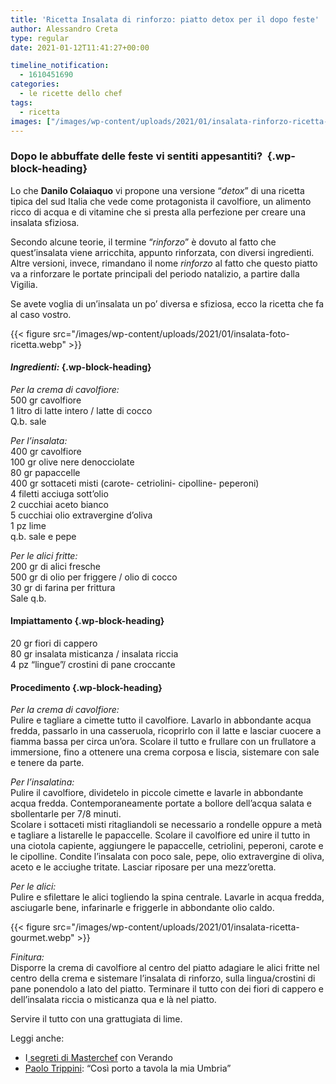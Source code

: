 ```yaml
---
title: 'Ricetta Insalata di rinforzo: piatto detox per il dopo feste'
author: Alessandro Creta
type: regular
date: 2021-01-12T11:41:27+00:00

timeline_notification:
  - 1610451690
categories:
  - le ricette dello chef
tags:
  - ricetta
images: ["/images/wp-content/uploads/2021/01/insalata-rinforzo-ricetta-cover.webp"]
---
```

### Dopo le abbuffate delle feste vi sentiti appesantiti?&nbsp; {.wp-block-heading}

Lo che **Danilo Colaiaquo** vi propone una versione &#8220;_detox_&#8221; di una ricetta tipica del sud Italia che vede come protagonista il cavolfiore, un alimento ricco di acqua e di vitamine che si presta alla perfezione per creare una insalata sfiziosa.

Secondo alcune teorie, il termine &#8220;_rinforzo_&#8221; è dovuto al fatto che quest&#8217;insalata viene arricchita, appunto rinforzata, con diversi ingredienti. Altre versioni, invece, rimandano il nome _rinforzo_ al fatto che questo piatto va a rinforzare le portate principali del periodo natalizio, a partire dalla Vigilia.&nbsp;

Se avete voglia di un&#8217;insalata un po&#8217; diversa e sfiziosa, ecco la ricetta che fa al caso vostro.


{{< figure src="/images/wp-content/uploads/2021/01/insalata-foto-ricetta.webp" >}}


#### **_Ingredienti:_** {.wp-block-heading}

_Per la crema di cavolfiore:_  
500 gr cavolfiore  
1 litro di latte intero / latte di cocco  
Q.b. sale

_Per l&#8217;insalata:_  
400 gr cavolfiore  
100 gr olive nere denocciolate  
80 gr papaccelle  
400 gr sottaceti misti (carote- cetriolini- cipolline- peperoni)  
4 filetti acciuga sott&#8217;olio  
2 cucchiai aceto bianco  
5 cucchiai olio extravergine d&#8217;oliva  
1 pz lime  
q.b. sale e pepe

_Per le alici fritte:_  
200 gr di alici fresche  
500 gr di olio per friggere / olio di cocco  
30 gr di farina per frittura  
Sale q.b.

#### Impiattamento {.wp-block-heading}

20 gr fiori di cappero  
80 gr insalata misticanza / insalata riccia  
4 pz &#8220;lingue&#8221;/ crostini di pane croccante

#### Procedimento {.wp-block-heading}

_Per la crema di cavolfiore:_  
Pulire e tagliare a cimette tutto il cavolfiore. Lavarlo in abbondante acqua fredda, passarlo in una casseruola, ricoprirlo con il latte e lasciar cuocere a fiamma bassa per circa un&#8217;ora. Scolare il tutto e frullare con un frullatore a immersione, fino a ottenere una crema corposa e liscia, sistemare con sale e tenere da parte.

_Per l&#8217;insalatina:_  
Pulire il cavolfiore, dividetelo in piccole cimette e lavarle in abbondante acqua fredda. Contemporaneamente portate a bollore dell&#8217;acqua salata e sbollentarle per 7/8 minuti.  
Scolare i sottaceti misti ritagliandoli se necessario a rondelle oppure a metà e tagliare a listarelle le papaccelle. Scolare il cavolfiore ed unire il tutto in una ciotola capiente, aggiungere le papaccelle, cetriolini, peperoni, carote e le cipolline. Condite l’insalata con poco sale, pepe, olio extravergine di oliva, aceto e le acciughe tritate. Lasciar riposare per una mezz&#8217;oretta.

_Per le alici:_  
Pulire e sfilettare le alici togliendo la spina centrale. Lavarle in acqua fredda, asciugarle bene, infarinarle e friggerle in abbondante olio caldo.


{{< figure src="/images/wp-content/uploads/2021/01/insalata-ricetta-gourmet.webp" >}}


_Finitura:_  
Disporre la crema di cavolfiore al centro del piatto adagiare le alici fritte nel centro della crema e sistemare l&#8217;insalata di rinforzo, sulla lingua/crostini di pane ponendolo a lato del piatto. Terminare il tutto con dei fiori di cappero e dell&#8217;insalata riccia o misticanza qua e là nel piatto.

Servire il tutto con una grattugiata di lime.

Leggi anche:

<ul class="wp-block-list">
  <li>
    I<a href="https://aleepepe.com/2020/09/07/segreti-masterchef-verando/" target="_blank" rel="noreferrer noopener"> segreti di Masterchef</a> con Verando
  </li>
  <li>
    <a href="https://aleepepe.com/2020/11/16/paolo-trippini-ristorante-intervista/" target="_blank" rel="noreferrer noopener">Paolo Trippini</a>: &#8220;Così porto a tavola la mia Umbria&#8221;
  </li>
</ul>